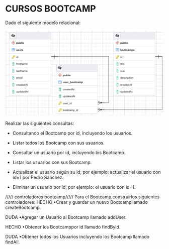 # CURSOS BOOTCAMP

Dado el siguiente modelo relacional:

![db](./public/db.png)

Realizar las siguientes consultas:

- Consultando el Bootcamp por id, incluyendo los usuarios.

- Listar todos los Bootcamp con sus usuarios.

- Consultar un usuario por id, incluyendo los Bootcamp.

- Listar los usuarios con sus Bootcamp.

- Actualizar el usuario según su id; por ejemplo: actualizar el usuario con id=1 por Pedro Sánchez.

- Eliminar un usuario por id; por ejemplo: el usuario con id=1.

///// controladores bootcamp/////
Para el Bootcamp,construirlos siguientes controladores:
HECHO •Crear y guardar un nuevo Bootcampllamado createBootcamp.

DUDA •Agregar un Usuario al Bootcamp llamado addUser.

HECHO •Obtener los Bootcamppor id llamado findById.

DUDA •Obtener todos los Usuarios incluyendo los Bootcamp llamado findAll.
